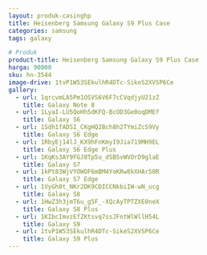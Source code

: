 ```yaml
---
layout: produk-casinghp
title: Heisenberg Samsung Galaxy S9 Plus Case
categories: samsung
tags: galaxy

# Produk
product-title: Heisenberg Samsung Galaxy S9 Plus Case
harga: 90000
sku: hn-3544
image-drive: 1tvP1W53SEkulhR4DTc-SikeS2XVSP6Ce
gallery:
  - url: 1qrcvmLA5Pm1OSVS6V6F7cCVqdjyU21zZ
    title: Galaxy Note 8
  - url: 1LyaI-LU5QoHh5dKFQ-BcOD3Ge0oqDMEf
    title: Galaxy S6
  - url: 1Sdh1fADSI_CKgHQ2Bch8h2TYmiZcS9Vy
    title: Galaxy S6 Edge
  - url: 1RbyEj14lJ_KX9hFnKmyI9Jia719MH9EL
    title: Galaxy S6 Edge Plus
  - url: 1KqKs3AY9FGJ8Tp5u_dSB5vWVOrD9glaE
    title: Galaxy S7
  - url: 1kPt83WjVYOWOF6mBM4YoKRw8kXHAr50R
    title: Galaxy S7 Edge
  - url: 1VyGh0t_NKr2DK9CDICCNkbiIW-wN_ucg
    title: Galaxy S8
  - url: 1HwZ3h3jmT6u_g5F_-XQcAyTPTZXE0neX
    title: Galaxy S8 Plus
  - url: 1KIbcImvzEfZKtsvq7ssJFntWlWllH54L
    title: Galaxy S9
  - url: 1tvP1W53SEkulhR4DTc-SikeS2XVSP6Ce
    title: Galaxy S9 Plus
---
```

